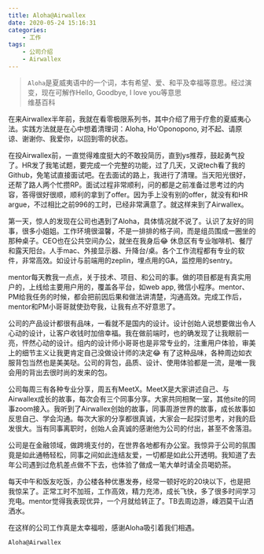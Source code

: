 ```yaml
---
title: Aloha@Airwallex
date: 2020-05-24 15:16:31
categories:
    - 工作
tags:
    - 公司介绍
    - Airwallex
---
```


> `Aloha`是夏威夷语中的一个词，本有希望、爱、和平及幸福等意思。经过演变，现在可解作Hello, Goodbye, I love you等意思  
> 维基百科

在来Airwallex半年前，我就在看零极限系列书，其中介绍了用于疗愈的夏威夷心法。实践方法就是在心中想着清理词：Aloha, Ho'Oponopono, 对不起、请原谅、谢谢你、我爱你，以回到零的状态。

在投Airwallex前，一直觉得难度挺大的不敢投简历，直到ys推荐，鼓起勇气投了。HR发了我笔试题，要完成一个完整的功能，过了几天，又说tech看了我的Github，免笔试直接面试吧。在去面试的路上，我进行了清理。当天阳光很好，还帮了路人两个忙攒RP。面试过程非常顺利，问的都是之前准备过思考过的内容，答得很好很顺，顺利的拿到了offer。因为手上没有别的offer，就没有和HR argue，不过相比之前996的工时，已经非常满意了。就这样来到了Airwallex。

第一天，惊人的发现在公司也遇到了Aloha，具体情况就不说了。认识了友好的同事，很多小姐姐。工作环境很温馨，不是一排排的格子间，而是组员围成一圈坐的那种桌子。CEO也在公共空间办公，就坐在我身后😂 休息区有专业咖啡机、餐厅和露天阳台。人手mac、外接显示器、升降台/桌。各个工作流程都有专业的软件，非常高效。如设计与前端用的zeplin，埋点用的GA，监控用的sentry。

mentor每天教我一点点，关于技术、项目、和公司的事。做的项目都是有真实用户的，上线给主要用户用的，覆盖各平台，如web app, 微信小程序。mentor、PM给我任务的时候，都会把前因后果和做法讲清楚，沟通高效。完成工作后，mentor和PM小哥哥就使劲夸我，让我有点不好意思了。

公司的产品设计都很有品味，一看就不是国内的设计。设计创始人说想要做出令人心动的设计，让客户收钱时加倍幸福。我在做前端时，也的确发现了让我眼前一亮，怦然心动的设计。组内的设计师小哥哥也是非常专业的，注重用户体验，审美上的细节主义让我更肯定自己没做设计师的决定😂 有了这种品味，各种周边如衣服背包当然也是美美哒。公司的背包，品质、设计、使用体验都是一流，是唯一我会用的背出去很时尚的发来的包。

公司每周三有各种专业分享，周五有MeetX。MeetX是大家讲述自己、与Airwallex成长的故事，每次会有三个同事分享。大家共同相聚一室，其他site的同事zoom接入。我听到了Airwallex创始的故事，同事周游世界的故事，成长故事如反思自己、学会沟通。每次大家的分享都很真诚，大家会一起探讨思考，对我的启发很大。当有同事离职时，创始人会真诚的感谢他为公司的付出，甚至不舍落泪。

公司是在金融领域，做跨境支付的，在世界各地都有办公室。我惊异于公司的氛围竟是如此通畅轻松，同事之间如此连结友爱，一切都是如此公开透明。我知道了去年公司遇到过危机差点做不下去，也体验了做成一笔大单时请全员喝奶茶。

每天中午和饭友吃饭，办公楼各种优惠发券，经常一顿好吃的20块以下，也是把我惊呆了。正常工时不加班，工作高效，精力充沛，成长飞快，多了很多时间学习充电。mentor觉得我表现优异，一个月就给转正了。TB去周边游，嵊泗莫干山洒洒水。

在这样的公司工作真是太幸福啦，感谢Aloha吸引着我们相遇。

`Aloha@Airwallex`